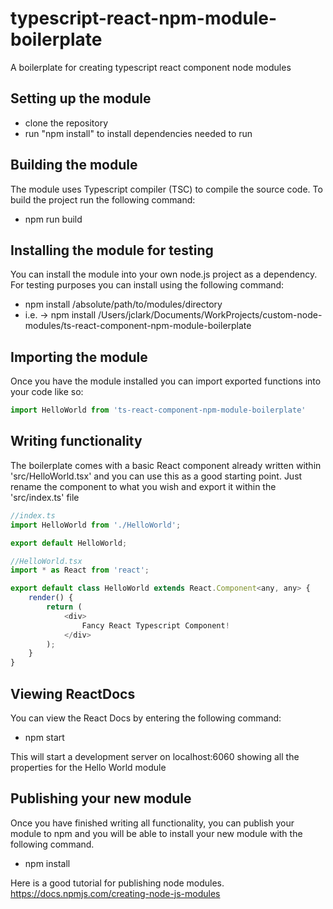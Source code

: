 # typescript-react-npm-module-boilerplate
A boilerplate for creating typescript react component node modules
## Setting up the module
  - clone the repository
  - run "npm install" to install dependencies needed to run
## Building the module
The module uses Typescript compiler (TSC) to compile the source code.
To build the project run the following command: 
 
  - npm run build
## Installing the module for testing
You can install the module into your own node.js project as a dependency.
For testing purposes you can install using the following command:

  - npm install /absolute/path/to/modules/directory
  - i.e. -> npm install /Users/jclark/Documents/WorkProjects/custom-node-modules/ts-react-component-npm-module-boilerplate
## Importing the module
Once you have the module installed you can import exported functions into your code like so:
```javascript
import HelloWorld from 'ts-react-component-npm-module-boilerplate'
```
## Writing functionality
The boilerplate comes with a basic React component already written within 'src/HelloWorld.tsx' and you can use this
as a good starting point.  Just rename the component to what you wish and export it within the 'src/index.ts' file
```javascript
//index.ts
import HelloWorld from './HelloWorld';

export default HelloWorld;

//HelloWorld.tsx
import * as React from 'react';

export default class HelloWorld extends React.Component<any, any> {
    render() {
        return (
            <div>
                Fancy React Typescript Component!
            </div>
        );
    }
}
```
## Viewing ReactDocs
You can view the React Docs by entering the following command:
  
  - npm start

This will start a development server on localhost:6060 showing all the properties for the Hello World module

## Publishing your new module
Once you have finished writing all functionality, you can publish your module to npm and you will be able to
install your new module with the following command.

  - npm install <your-new-module-name>

Here is a good tutorial for publishing node modules.
https://docs.npmjs.com/creating-node-js-modules
